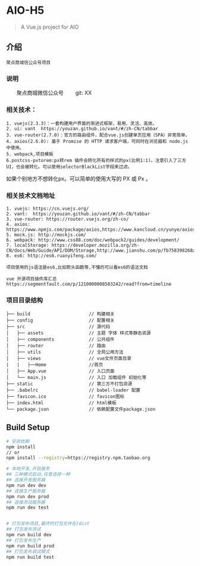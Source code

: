 # AIO-H5
> A Vue.js project for AIO

## 介绍

    聚点商城信公众号项目

### 说明
　　聚点商城微信公众号
　　git:  XX

### 相关技术：

	1. vuejs(2.3.3)：一套构建用户界面的渐进式框架，易用、灵活、高效。
    2. ui: vant  https://youzan.github.io/vant/#/zh-CN/tabbar
	3. vue-router(2.7.0)：官方的路由组件，配合vue.js创建单页应用（SPA）非常简单。
	4. axios(2.6.0): 基于 Promise 的 HTTP 请求客户端，可同时在浏览器和 node.js 中使用。
	5. webpack,项目模板
    6.postcss-pxtorem:px转rem 插件会转化所有的样式的px(比例1:1)。注意引入了三方UI，也会被转化。可以使用selectorBlackList字段来过滤。
如果个别地方不想转化px。可以简单的使用大写的 PX 或 Px 。

### 相关技术文档地址

	1. vuejs: https://cn.vuejs.org/
	2. vant:  https://youzan.github.io/vant/#/zh-CN/tabbar
	3. vue-router: https://router.vuejs.org/zh-cn/
	4. axios: https://www.npmjs.com/package/axios,https://www.kancloud.cn/yunye/axios/234845
	5. mock.js: http://mockjs.com/
	6. webpack: http://www.css88.com/doc/webpack2/guides/development/
	7. localStorage: https://developer.mozilla.org/zh-CN/docs/Web/Guide/API/DOM/Storage,http://www.jianshu.com/p/fb758398268a
	8. es6: http://es6.ruanyifeng.com/

    项目使用的js语法是es6,比如箭头函数等,不懂的可以看es6的语法文档

    vue 开源项目插件库汇总
    https://segmentfault.com/p/1210000008583242/read?from=timeline

### 项目目录结构
    ├── build                      // 构建相关
    ├── config                     // 配置相关
    ├── src                        // 源代码
    │   ├── assets                 // 主题 字体 样式等静态资源
    │   ├── components             // 公共组件
    │   ├── router                 // 路由
    │   ├── utils                  // 全局公用方法
    │   ├── views                  // vue文件页面目录
    |   |   ├──Home                //首页       
    │   ├── App.vue                // 入口页面
    │   └── main.js                // 入口 加载组件 初始化等
    ├── static                     // 第三方不打包资源
    ├── .babelrc                   // babel-loader 配置
    ├── favicon.ico                // favicon图标
    ├── index.html                 // html模板
    └── package.json               // 依赖配置文件package.json

## Build Setup

``` bash
# 安装依赖
npm install
// or
npm install --registry=https://registry.npm.taobao.org

# 本地开发,开启服务
## 三种模式启动,任意选择一种
## 连接开发服务器
npm run dev dev
## 连接生产服务器
npm run dev prod
## 连接测试服务器
npm run dev test


# 打包发布项目,最终的打包文件在/dist
## 打包发布测试
npm run build dev
## 打包发布生产
npm run build prod
## 打包发布调试模式
npm run build test
```
